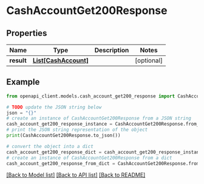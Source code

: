 # CashAccountGet200Response


## Properties

Name | Type | Description | Notes
------------ | ------------- | ------------- | -------------
**result** | [**List[CashAccount]**](CashAccount.md) |  | [optional] 

## Example

```python
from openapi_client.models.cash_account_get200_response import CashAccountGet200Response

# TODO update the JSON string below
json = "{}"
# create an instance of CashAccountGet200Response from a JSON string
cash_account_get200_response_instance = CashAccountGet200Response.from_json(json)
# print the JSON string representation of the object
print(CashAccountGet200Response.to_json())

# convert the object into a dict
cash_account_get200_response_dict = cash_account_get200_response_instance.to_dict()
# create an instance of CashAccountGet200Response from a dict
cash_account_get200_response_from_dict = CashAccountGet200Response.from_dict(cash_account_get200_response_dict)
```
[[Back to Model list]](../README.md#documentation-for-models) [[Back to API list]](../README.md#documentation-for-api-endpoints) [[Back to README]](../README.md)


